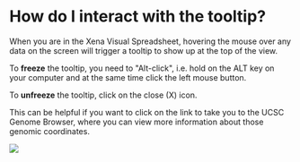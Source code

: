 # How do I interact with the tooltip?

When you are in the Xena Visual Spreadsheet, hovering the mouse over any data on the screen will trigger a tooltip to show up at the top of the view.&#x20;

To **freeze** the tooltip, you need to "Alt-click", i.e. hold on the ALT key on your computer and at the same time click the left mouse button.

To **unfreeze** the tooltip, click on the close (X) icon.

This can be helpful if you want to click on the link to take you to the UCSC Genome Browser, where you can view more information about those genomic coordinates.&#x20;

![](../.gitbook/assets/screen-shot-2019-09-11-at-2.38.13-pm.png)

